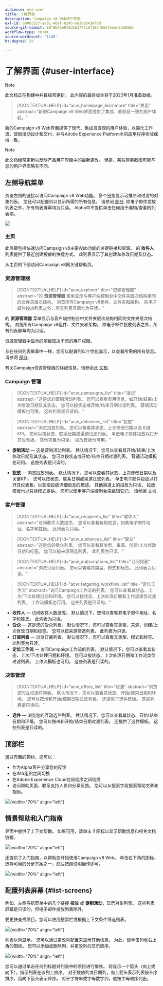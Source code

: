 ```yaml
---
audience: end-user
title: 了解界面
description: Campaign v8 Web用户界面
exl-id: 0908c827-aa91-469f-824b-8e3de543876d
source-git-commit: 9df9b4ee9f8d583747cdf197450efb5ec23d6506
workflow-type: tm+mt
source-wordcount: '1148'
ht-degree: 2%

---
```


# 了解界面 {#user-interface}

>[!NOTE]
>
>此文档正在构建中并且经常更新。 此内容的最终版本将于2023年1月准备就绪。

>[!CONTEXTUALHELP]
>id="acw_homepage_learnmore"
>title="界面"
>abstract="新的Campaign v8 Web界面提供了集成、直观且一致的用户体验。"

新的Campaign v8 Web界面提供了现代、集成且直观的用户体验，以简化工作流、营销活动设计和交付，并与Adobe Experience Platform本机应用程序体验保持一致。

<!--
Key concepts when browsing the user interface are common with Adobe Experience Platform. Refer to [Adobe Experience Platform documentation](https://experienceleague.adobe.com/docs/experience-platform/landing/platform-ui/ui-guide.html#adobe-experience-platform-ui-guide) for more details.
-->

>[!NOTE]
>
>此文档经常更新以反映产品用户界面中的最新更改。 但是，某些屏幕截图可能与您的用户界面略有不同。


<!--
* console + web interface (overview, why use each of them)
* web UI made up of read-only lists that can be configured, show how to add columns
-->

## 左侧导航菜单

浏览左侧的链接以访问Campaign v8 Web功能。 多个链接显示可排序和过滤的对象列表。 您还可以配置列以显示所需的所有信息。 请参阅 [部分](#list-screens). 除电子邮件投放列表之外，所有列表屏幕均为只读。 Alpha中不提供单击任何用于编辑/查看的列表项。

![](assets/home.png)

### 主页

此屏幕包括快速访问Campaign v8主要Web功能的关键链接和资源。 的 **收件人** 列表提供了最近创建投放的快捷方式。 此列表显示了其创建和修改日期及状态。

<!--
* Banner
* KPIs on email channel (cross-deliveries): open rate, delivery rate, etc
* Recent items
* Learning cards
-->

从主页的下部访问Campaign v8网关键帮助页。

<!--
show global KPIs, recent items + left menu to access features)
CONTROL PANEL not alpha
Global report not alpha
-->

### 资源管理器

>[!CONTEXTUALHELP]
>id="acw_explorer"
>title="资源管理器"
>abstract="的 **资源管理器** 菜单显示与客户端控制台中文件夹层次结构相同的文件夹层次结构。 浏览所有Campaign v8组件、文件夹和架构。 除电子邮件投放列表之外，所有列表屏幕均为只读。"

的 **资源管理器** 菜单显示与客户端控制台中文件夹层次结构相同的文件夹层次结构。 浏览所有Campaign v8组件、文件夹和架构。 除电子邮件投放列表之外，所有列表屏幕均为只读。

资源管理器中显示的项目取决于您的用户权限。

与在任何列表屏幕中一样，您可以配置列以个性化显示，以查看所需的所有信息。 请参阅 [部分](#list-screens).

有关Campaign资源管理器的详细信息，请参阅此 [文档](https://experienceleague.adobe.com/docs/campaign-classic/using/getting-started/starting-with-adobe-campaign/campaign-workspace/adobe-campaign-explorer.html).
<!--
Explorer' menu in web UI to navigate through console content: console navtree second view in addition to the left menu lists with filters. The Explorer gives the real folder hierarchy from the console. Make sure you find your deliveries in sub-folders. All lists can be accessed in read-only. No Create/Edit. You can configure lists (colums). All schema fields, linked tables are available. 

If you need to view your lists of recipients (age, gender), transactions or live transactional messages. To view each/edit -> console.

Navtree view depends on permissions (same as console).
-->

### Campaign 管理

>[!CONTEXTUALHELP]
>id="acw_campaigns_list"
>title="活动"
>abstract="这是您的营销活动列表。 您可以查看有用信息，如开始/结束/上次修改日期及其状态。 您可以按状态或开始/结束日期过滤列表。 营销活动模板也可用。 这些列表是只读的。"

>[!CONTEXTUALHELP]
>id="acw_deliveries_list"
>title="投放"
>abstract="浏览投放列表。 您可以查看其状态、上次修改日期以及关键KPI。 您可以按状态、联系日期或渠道过滤列表。 单击电子邮件投放以打开其仪表板。 其他项目为只读。 投放模板也可用。"

* **促销活动**  — 这是营销活动列表。 默认情况下，您可以查看其开始/结束/上次修改日期及其状态。 您可以按状态或开始/结束日期过滤列表。 营销活动模板也可用。 这些列表是只读的。

* **投放**  — 浏览投放列表。 默认情况下，您可以查看其状态、上次修改日期以及关键KPI。 您可以按状态、联系日期或渠道过滤列表。 单击电子邮件投放以打开其仪表板，以获取投放详细信息的概述。 其他渠道上的投放为只读。 投放模板也以只读模式提供。 您可以使用客户端控制台来编辑它们。 请参阅 [文档](https://experienceleague.adobe.com/docs/campaign-classic/using/sending-messages/using-delivery-templates/about-templates.html?lang=zh-Hans).

### 客户管理

>[!CONTEXTUALHELP]
>id="acw_recipients_list"
>title="收件人"
>abstract="访问收件人数据库。 您可以查看有用信息，如其电子邮件地址、名字和姓氏。 此列表为只读。"

>[!CONTEXTUALHELP]
>id="acw_audiences_list"
>title="受众"
>abstract="这是您的受众列表。 您可以查看其类型、来源、创建/上次修改日期和标签。 您可以按来源筛选列表。 此列表为只读。"

>[!CONTEXTUALHELP]
>id="acw_subscriptions_list"
>title="订阅列表"
>abstract="浏览订阅列表。 您可以查看其类型、模式和标签。 此列表为只读。"

>[!CONTEXTUALHELP]
>id="acw_targeting_workflow_list"
>title="定位工作流"
>abstract="访问Campaign工作流的列表。 您可以查看其状态、上次/下次处理日期和环境。 您可以按状态、上次处理日期和工作流类型过滤列表。 工作流模板也可用。 这些列表是只读的。"

* **收件人**  — 访问收件人数据库。 默认情况下，您可以查看其电子邮件地址、名字和姓氏。 此列表为只读。
* **受众**  — 这是您的受众列表。 默认情况下，您可以查看其类型、来源、创建/上次修改日期和标签。 您可以按来源筛选列表。 此列表为只读。
* **订阅列表**  — 浏览订阅列表。 默认情况下，您可以查看其类型、模式和标签。 此列表为只读。
* **定位工作流**  — 访问Campaign工作流的列表。 默认情况下，您可以查看其状态、上次/下次处理日期和环境。 您可以按状态、上次处理日期和工作流类型过滤列表。 工作流模板也可用。 这些列表是只读的。

### 决策管理

>[!CONTEXTUALHELP]
>id="acw_offers_list"
>title="优惠"
>abstract="浏览您的互动选件列表。 默认情况下，您可以查看其状态、开始/结束日期和环境。 您可以按州和开始/结束日期过滤列表。 还提供了选件模板。 这些列表是只读的。"

* **选件**  — 浏览您的互动选件列表。 默认情况下，您可以查看其状态、开始/结束日期和环境。 您可以按州和开始/结束日期过滤列表。 还提供了选件模板。 这些列表是只读的。

## 顶部栏

通过界面的顶栏，您可以：

* 作为Alpha客户分享您的反馈
* 在IMS组织之间切换
* 在Adobe Experience Cloud应用程序之间切换
* 访问帮助页面、联系支持人员和分享反馈。 您可以从搜索字段搜索帮助文章和视频。

![](assets/unified-shell.png){width="70%" align="left"}
<!--
Org / Sub-org switcher to switch between instances. Only one for Alpha. Later: intermerdiate screen with Control Panel (beta). if v8 + ACS with one card per ACS instance. Maybe quickly explain the menu for Alpha?
-->

## 情景帮助和入门指南

界面中提供了上下文帮助。 如果可用，请单击 **?** 图标以显示帮助信息和相关文档链接。

![](assets/context-help.png){width="70%" align="left"}

还提供了入门指南，以帮助您开始使用Campaign v8 Web。 单击右下角的图标，选择可用的分步方案之一，然后按照说明操作即可。

![](assets/onboarding.png){width="70%" align="left"}

## 配置列表屏幕 {#list-screens}

例如，左侧导航菜单中的几个链接 **投放** 或 **促销活动**，显示对象列表。 这些列表屏幕是只读的，但电子邮件投放列表除外。

要更快查找项目，您可以使用搜索栏或根据上下文条件筛选列表。

![](assets/filter.png){width="70%" align="left"}

列表以列显示。 您可以通过更改列配置来显示其他信息。 为此，请单击列表右上角的图标。 您可以添加或删除列，并更改列的显示顺序。

![](assets/columns.png){width="70%" align="left"}

您可以通过单击任何列标题对列表中的项目进行排序。 将显示一个箭头（向上或向下），指示列表在该列上排序。 对于数值列或日期列，向上箭头表示列表按升序排序，而向下箭头表示降序。 对于字符串或字母数字列，值按字母顺序列出。

<!--
## Supported browsers {#browsers}

Adobe [!DNL Journey Optimizer] interface is designed to work optimally in the latest version of Google Chrome. You might have trouble using certain features on older versions or other browsers.
-->